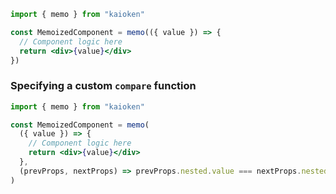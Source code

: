 ```jsx
import { memo } from "kaioken"

const MemoizedComponent = memo(({ value }) => {
  // Component logic here
  return <div>{value}</div>
})
```

### Specifying a custom `compare` function

```jsx
import { memo } from "kaioken"

const MemoizedComponent = memo(
  ({ value }) => {
    // Component logic here
    return <div>{value}</div>
  },
  (prevProps, nextProps) => prevProps.nested.value === nextProps.nested.value
)
```

